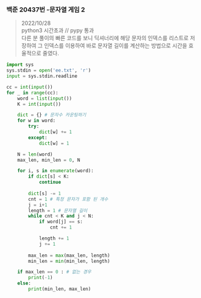 ### 백준 20437번 -문자열 게임 2

> 2022/10/28 <br>
>  python3 시간초과 // pypy 통과<br>
> 다른 분 풀이의 빠른 코드를 보니 딕셔너리에 해당 문자의 인덱스를 리스트로 저장하여 그 인덱스를 이용하여 바로 문자열 길이를 계산하는 방법으로 시간을 효율적으로 줄였다.


```python
import sys
sys.stdin = open('ee.txt', 'r')
input = sys.stdin.readline

cc = int(input())
for _ in range(cc):
    word = list(input())
    K = int(input())

    dict = {} # 문자수 카운팅하기
    for w in word:
        try:
            dict[w] += 1
        except:
            dict[w] = 1

    N = len(word)
    max_len, min_len = 0, N

    for i, s in enumerate(word):
        if dict[s] < K:
            continue
        
        dict[s] -= 1
        cnt = 1 # 특정 문자가 포함 된 개수
        j = i+1
        length = 1 # 문자열 길이
        while cnt < K and j < N:
            if word[j] == s:
                cnt += 1

            length += 1
            j += 1
        
        max_len = max(max_len, length)
        min_len = min(min_len, length)

    if max_len == 0 : # 없는 경우
        print(-1)
    else:
        print(min_len, max_len)
```